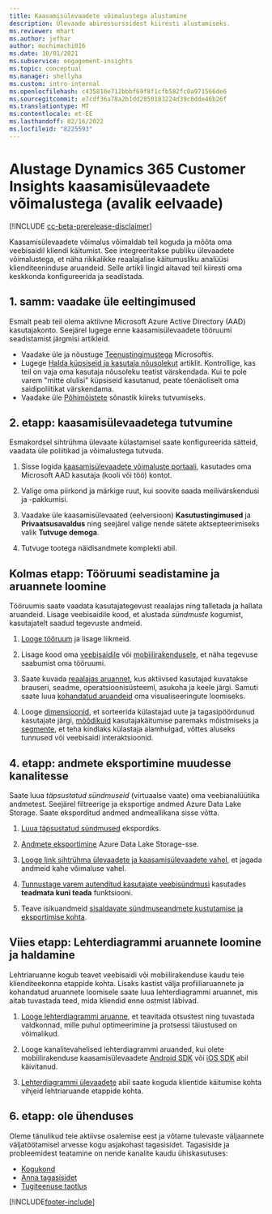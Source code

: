 ```yaml
---
title: Kaasamisülevaadete võimalustega alustamine
description: Ülevaade abiressurssidest kiiresti alustamiseks.
ms.reviewer: mhart
ms.author: jefhar
author: mochimochi016
ms.date: 10/01/2021
ms.subservice: engagement-insights
ms.topic: conceptual
ms.manager: shellyha
ms.custom: intro-internal
ms.openlocfilehash: c435810e712bbbf69f8f1cfb582fc0a971566de6
ms.sourcegitcommit: e7cdf36a78a2b1dd2850183224d39c8dde46b26f
ms.translationtype: MT
ms.contentlocale: et-EE
ms.lasthandoff: 02/16/2022
ms.locfileid: "8225593"
---
```

# <a name="get-started-with-dynamics-365-customer-insights-engagement-insights-capability-public-preview"></a>Alustage Dynamics 365 Customer Insights kaasamisülevaadete võimalustega (avalik eelvaade)

[!INCLUDE [cc-beta-prerelease-disclaimer](includes/cc-beta-prerelease-disclaimer.md)]

Kaasamisülevaadete võimalus võimaldab teil koguda ja mõõta oma veebisaidil kliendi käitumist. See integreeritakse publiku ülevaadete võimalustega, et näha rikkalikke reaalajalise käitumusliku analüüsi klienditeeninduse aruandeid. Selle artikli lingid aitavad teil kiiresti oma keskkonda konfigureerida ja seadistada.

## <a name="step-1-review-prerequisites"></a>1. samm: vaadake üle eeltingimused

Esmalt peab teil olema aktiivne Microsoft Azure Active Directory (AAD) kasutajakonto. Seejärel lugege enne kaasamisülevaadete tööruumi seadistamist järgmisi artikleid.

- Vaadake üle ja nõustuge [Teenustingimustega](terms-of-service.md) Microsoftis.  
- Lugege [Halda küpsiseid ja kasutaja nõusolekut](user-consent-storage.md) artiklit. Kontrollige, kas teil on vaja oma kasutaja nõusoleku teatist värskendada. Kui te pole varem "mitte olulisi" küpsiseid kasutanud, peate tõenäoliselt oma saidipoliitikat värskendama.
- Vaadake üle [Põhimõistete](glossary.md) sõnastik kiireks tutvumiseks.

## <a name="step-2-explore-engagement-insights"></a>2. etapp: kaasamisülevaadetega tutvumine

Esmakordsel sihtrühma ülevaate külastamisel saate konfigureerida sätteid, vaadata üle poliitikad ja võimalustega tutvuda.

1. Sisse logida [kaasamisülevaadete võimaluste portaali](https://home.ci.ai.dynamics.com/app/engagement-insights), kasutades oma Microsoft AAD kasutaja (kooli või töö) kontot.

1. Valige oma piirkond ja märkige ruut, kui soovite saada meilivärskendusi ja -pakkumisi.

1. Vaadake üle kaasamisülevaated (eelversioon) **Kasutustingimused** ja **Privaatsusavaldus** ning seejärel valige nende sätete aktsepteerimiseks valik **Tutvuge demoga**.

1. Tutvuge tootega näidisandmete komplekti abil.

##  <a name="step-3-set-up-a-workspace-and-create-reports"></a>Kolmas etapp: Tööruumi seadistamine ja aruannete loomine

Tööruumis saate vaadata kasutajategevust reaalajas ning talletada ja hallata aruandeid. Lisage veebisaidile kood, et alustada *sündmuste* kogumist, kasutajatelt saadud tegevuste andmeid.

1. [Looge tööruum](create-workspace.md) ja lisage liikmeid.

1. Lisage kood oma [veebisaidile](instrument-website.md) või [mobiilirakendusele](developer-resources.md#capture-events-from-mobile-apps), et näha tegevuse saabumist oma tööruumi.

1. Saate kuvada [reaalajas aruannet](view-reports.md), kus aktiivsed kasutajad kuvatakse brauseri, seadme, operatsioonisüsteemi, asukoha ja keele järgi. Samuti saate luua [kohandatud aruandeid](custom-reports.md) oma visualiseeringute loomiseks.

1. Looge [dimensioonid](dimensions.md), et sorteerida külastajad uute ja tagasipöördunud kasutajate järgi, [mõõdikuid](metrics.md) kasutajakäitumise paremaks mõistmiseks ja [segmente](segments.md), et teha kindlaks külastaja alamhulgad, võttes aluseks tunnused või veebisaidi interaktsioonid.
    
## <a name="step-4-export-data-to-other-channels"></a>4. etapp: andmete eksportimine muudesse kanalitesse

Saate luua *täpsustatud sündmuseid* (virtuaalse vaate) oma veebianalüütika andmetest. Seejärel filtreerige ja eksportige andmed Azure Data Lake Storage. Saate eksporditud andmed andmeallikana sisse võtta.

1. [Luua täpsustatud sündmused](refined-events.md) ekspordiks.

1. [Andmete eksportimine](export-events.md) Azure Data Lake Storage-sse.

1. [Looge link sihtrühma ülevaadete ja kaasamisülevaadete vahel](integrate-audience-insights-engagement-insights.md), et jagada andmeid kahe võimaluse vahel.

1. [Tunnustage varem autenditud kasutajate veebisündmusi](unknown-to-known.md) kasutades **teadmata kuni teada** funktsiooni.

1. Teave isikuandmeid [sisaldavate sündmuseandmete kustutamise ja eksportimise kohta](delete-export-personal-data.md).

## <a name="step-5-create-and-manage-funnel-reports"></a>Viies etapp: Lehterdiagrammi aruannete loomine ja haldamine

Lehtriaruanne kogub teavet veebisaidi või mobiilirakenduse kaudu teie klienditeekonna etappide kohta. Lisaks kastist välja profiiliaruannete ja kohandatud aruannete loomisele saate luua lehterdiagrammi aruannet, mis aitab tuvastada teed, mida kliendid enne ostmist läbivad. 

1. [Looge lehterdiagrammi aruanne](funnel-reports.md), et teavitada otsustest ning tuvastada valdkonnad, mille puhul optimeerimine ja protsessi täiustused on võimalikud.

1. Looge kanalitevahelised lehterdiagrammi aruanded, kui olete mobiilirakenduse kaasamisülevaadete [Android SDK](get-started-android.md) või [iOS SDK](get-started-ios.md) abil käivitanud.

1. [Lehterdiagrammi ülevaadete](funnel-reports.md#funnel-insights) abil saate koguda klientide käitumise kohta vihjeid lehtriaruande etappide kohta.
 
## <a name="step-6-stay-connected"></a>6. etapp: ole ühenduses

Oleme tänulikud teie aktiivse osalemise eest ja võtame tulevaste väljaannete väljatöötamisel arvesse kogu asjakohast tagasisidet. Tagasiside ja probleemidest teatamine on nende kanalite kaudu ühiskasutuses:
- [Kogukond](https://go.microsoft.com/fwlink/?linkid=2141648)
- [Anna tagasisidet](https://go.microsoft.com/fwlink/?linkid=2143222)
- [Tugiteenuse taotlus](https://go.microsoft.com/fwlink/?linkid=2145734) 


[!INCLUDE[footer-include](../includes/footer-banner.md)]
